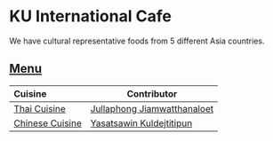 # KU International Cafe

We have cultural representative foods from 5 different Asia countries.

## [Menu](menu.md)

| Cuisine                           | Contributor                                                    |
|:----------------------------------|----------------------------------------------------------------|
| [Thai Cuisine](menu.md#thai-food) | [Jullaphong Jiamwatthanaloet](https://github.com/J-Jullaphong) |
| [Chinese Cuisine](menu.md#chinese-food) | [Yasatsawin Kuldejtitipun](https://github.com/Nuafah) |